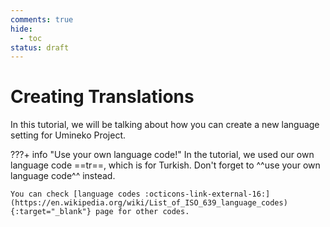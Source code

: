 ```yaml
---
comments: true
hide:
  - toc
status: draft
---
```


# Creating Translations

In this tutorial, we will be talking about how you can create a new language setting for Umineko Project.

???+ info "Use your own language code!"
	In the tutorial, we used our own language code ==tr==, which is for Turkish. Don't forget to ^^use your own language code^^ instead.

	You can check [language codes :octicons-link-external-16:](https://en.wikipedia.org/wiki/List_of_ISO_639_language_codes){:target="_blank"} page for other codes.

